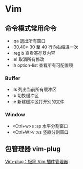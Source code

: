 # Vim

## 命令模式常用命令

- :qa 退出所有窗口
- :30,40> 30 至 40 行向右缩进一次
- :reg b 查看寄存器内容
- :e! 取消所有修改
- :h option-list 查看所有可配置项

### Buffer

- :ls 列出当前所有缓冲区
- :b 切换缓冲区
- :e 新建缓冲区打开别的文件

### Window

- <Ctrl+w>s :sp 水平分割窗口
- <Ctrl+W>v :vs 竖直分割窗口

## 包管理器 vim-plug

[Vim-plug：极简 Vim 插件管理器](https://www.jianshu.com/p/0c83e6aed270)
